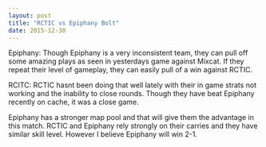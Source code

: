 ```yaml
---
layout: post
title: "RCTIC vs Epiphany Bolt"
date: 2015-12-30
---
```


Epiphany:
Though Epiphany is a very inconsistent team, they can pull off some amazing plays as seen in yesterdays game against Mixcat. 
If they repeat their level of gameplay, they can easily pull of a win against RCTIC.

RCITC:
RCTIC hasnt been doing that well lately with their in game strats not working and the inability to close rounds. Though they have beat Epiphany recently on cache, it was 
a close game. 

Epiphany has a stronger map pool and that will give them the advantage in this match. RCTIC and Epiphany rely strongly on their carries and they have similar skill level. 
However I believe Epiphany will win 2-1.
